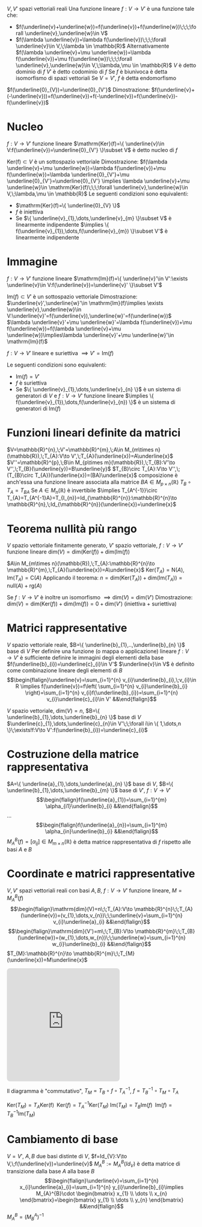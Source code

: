$V,V'$ spazi vettoriali reali
Una funzione lineare $f:V\to V'$ è una funzione tale che:
- $f(\underline{v}+\underline{w})=f(\underline{v})+f(\underline{w})\;\;\;\forall \underline{v},\underline{w}\in V$
- $f(\lambda \underline{v})=\lambda f(\underline{v})\;\;\;\forall \underline{v}\in V,\;\lambda \in \mathbb{R}$
Alternativamente $f(\lambda \underline{v}+\mu \underline{w})=\lambda f(\underline{v})+\mu f(\underline{w})\;\;\;\forall \underline{v},\underline{w}\in V,\;\lambda,\mu \in \mathbb{R}$
$V$ è detto dominio di $f$
$V'$ è detto codominio di $f$
Se $f$ è biunivoca è detta isomorfismo di spazi vettoriali
Se $V=V'$, $f$ è detta endomorfismo

$f(\underline{0}_{V})=\underline{0}_{V'}$
Dimostrazione: $f(\underline{v}+(-\underline{v}))=f(\underline{v})+f(-\underline{v})=f(\underline{v})-f(\underline{v})$

# Nucleo
$f:V\to V'$ funzione lineare
$\mathrm{Ker}(f)=\{ \underline{v}\in V:f(\underline{v})=\underline{0}_{V'} \}\subset V$ è detto nucleo di $f$

$\mathrm{Ker(f)}\subset V$ è un sottospazio vettoriale
Dimostrazione: $f(\lambda \underline{v}+\mu \underline{w})=\lambda f(\underline{v})+\mu f(\underline{w})=\lambda \underline{0}_{V'}+\mu \underline{0}_{V'}=\underline{0}_{V'} \implies \lambda \underline{v}+\mu \underline{w}\in \mathrm{Ker}(f)\;\;\;\forall \underline{v},\underline{w}\in V,\;\lambda,\mu \in \mathbb{R}$
Le seguenti condizioni sono equivalenti:
- $\mathrm{Ker}(f)=\{ \underline{0}_{V} \}$
- $f$ è iniettiva
- Se $\{ \underline{v}_{1},\dots,\underline{v}_{m} \}\subset V$ è linearmente indipendente $\implies \{ f(\underline{v}_{1}),\dots,f(\underline{v}_{m}) \}\subset V'$ è linearmente indipendente

# Immagine
$f:V\to V'$ funzione lineare
$\mathrm{Im}(f)=\{ \underline{v}'\in V':\exists \underline{v}\in V:f(\underline{v})=\underline{v}' \}\subset V'$

$\mathrm{Im}(f)\subset V'$ è un sottospazio vettoriale
Dimostrazione:
$\underline{v}',\underline{w}'\in \mathrm{Im}(f)\implies \exists \underline{v},\underline{w}\in V:\underline{v}'=f(\underline{v}),\underline{w}'=f(\underline{w})$
$\lambda \underline{v}'+\mu \underline{w}'=\lambda f(\underline{v})+\mu f(\underline{w})=f(\lambda \underline{v}+\mu \underline{w})\implies\lambda \underline{v}'+\mu \underline{w}'\in \mathrm{Im}(f)$

$f:V\to V'$ lineare e suriettiva $\implies V'=\mathrm{Im}(f)$

Le seguenti condizioni sono equivalenti:
- $\mathrm{Im}(f)=V'$
- $f$ è suriettiva
- Se $\{ \underline{v}_{1},\dots,\underline{v}_{n} \}$ è un sistema di generatori di $V$ e $f:V\to V'$ funzione lineare $\implies \{ f(\underline{v}_{1}),\dots,f(\underline{v}_{n}) \}$ è un sistema di generatori di $\mathrm{Im}(f)$

# Funzioni lineari definite da matrici
$V=\mathbb{R}^{n},\;V'=\mathbb{R}^{m},\;A\in M_{m\times n}(\mathbb{R}),\;T_{A}:V\to V',\;T_{A}(\underline{x})=A\underline{x}$
$V''=\mathbb{R}^{p},\;B\in M_{p\times m}(\mathbb{R}),\;T_{B}:V'\to V'',\;T_{B}(\underline{y})=B\underline{y}$
$T_{B}\circ T_{A}:V\to V'',\;(T_{B}\circ T_{A})(\underline{x})=(BA)\underline{x}$ composizione è anch'essa una funzione lineare associata alla matrice $BA\in M_{p\times n}(\mathbb{R})$
$T_{B}\circ T_{A}=T_{BA}$
Se $A\in M_{n}(\mathbb{R})$ è invertibile $\implies T_{A^{-1}}\circ T_{A}=T_{A^{-1}A}=T_{I_{n}}=Id_{\mathbb{R}^{n}}:\mathbb{R}^{n}\to \mathbb{R}^{n},\;Id_{\mathbb{R}^{n}}(\underline{x})=\underline{x}$

# Teorema nullità più rango
$V$ spazio vettoriale finitamente generato, $V'$ spazio vettoriale, $f:V\to V'$ funzione lineare
$\mathrm{dim}(V)=\mathrm{dim}(\mathrm{Ker}(f))+\mathrm{dim}(\mathrm{Im}(f))$

$A\in M_{m\times n}(\mathbb{R}),\;T_{A}:\mathbb{R}^{n}\to \mathbb{R}^{m},\;T_{A}(\underline{x})=A\underline{x}$
$\mathrm{Ker}(T_{A})=\mathrm{N}(A),\;\mathrm{Im}(T_{A})=\mathrm{C}(A)$
Applicando il teorema: $n=\mathrm{dim}(\mathrm{Ker}(T_{A}))+\mathrm{dim}(\mathrm{Im}(T_{A}))=\mathrm{null}(A)+\mathrm{rg}(A)$

Se $f:V\to V'$ è inoltre un isomorfismo $\implies \mathrm{dim}(V)=\mathrm{dim}(V')$
Dimostrazione: $\mathrm{dim}(V)=\mathrm{dim}(\mathrm{Ker}(f))+\mathrm{dim}(\mathrm{Im}(f))=0+\mathrm{dim}(V')$ (iniettiva + suriettiva)

# Matrici rappresentative
$V$ spazio vettoriale reale, $B=\{ \underline{b}_{1},..,\underline{b}_{n} \}$ base di $V$
Per definire una funzione (o mappa o applicazione) lineare $f:V\to V'$ è sufficiente definire le immagini degli elementi della base $f(\underline{b}_{i})=\underline{c}_{i}\in V'$
$\underline{v}\in V$ è definito come combinazione lineare degli elementi di $B$
$$\begin{flalign}\underline{v}=\sum_{i=1}^{n} v_{i}\underline{b}_{i},\;v_{i}\in R \implies f(\underline{v})=f\left( \sum_{i=1}^{n} v_{i}\underline{b}_{i} \right)=\sum_{i=1}^{n} v_{i}f(\underline{b}_{i})=\sum_{i=1}^{n} v_{i}\underline{c}_{i}\in V' &&\end{flalign}$$

$V$ spazio vettoriale, $\mathrm{dim}(V)=n$, $B=\{ \underline{b}_{1},\dots,\underline{b}_{n} \}$ base di $V$
$\underline{c}_{1},\dots,\underline{c}_{n}\in V'\;\;\forall i\in \{ 1,\dots,n \}\;\exists!f:V\to V':f(\underline{b}_{i})=\underline{c}_{i}$

# Costruzione della matrice rappresentativa
$A=\{ \underline{a}_{1},\dots,\underline{a}_{n} \}$ base di $V$, $B=\{ \underline{b}_{1},\dots,\underline{b}_{m} \}$ base di $V'$, $f:V\to V'$
$$\begin{flalign}f(\underline{a}_{1})=\sum_{i=1}^{m} \alpha_{i1}\underline{b}_{i} &&\end{flalign}$$
$\dots$
$$\begin{flalign}f(\underline{a}_{n})=\sum_{i=1}^{m} \alpha_{in}\underline{b}_{i} &&\end{flalign}$$
$M_{A}^{B}(f)=[\alpha_{ij}]\in M_{m\times n}(\mathbb{R})$ è detta matrice rappresentativa di $f$ rispetto alle basi $A$ e $B$

# Coordinate e matrici rappresentative
$V,V'$ spazi vettoriali reali con basi $A,B$, $f:V\to V'$ funzione lineare, $M=M_{A}^{B}(f)$
$$\begin{flalign}\mathrm{dim}(V)=n\;\;T_{A}:V\to \mathbb{R}^{n}\;\;T_{A}(\underline{v})=(v_{1},\dots,v_{n})\;\;\underline{v}=\sum_{i=1}^{n} v_{i}\underline{a}_{i} &&\end{flalign}$$
$$\begin{flalign}\mathrm{dim}(V')=m\;\;T_{B}:V\to \mathbb{R}^{m}\;\;T_{B}(\underline{w})=(w_{1},\dots,w_{n})\;\;\underline{w}=\sum_{i=1}^{n} w_{i}\underline{b}_{i} &&\end{flalign}$$
$T_{M}:\mathbb{R}^{n}\to \mathbb{R}^{m}\;\;T_{M}(\underline{x})=M\underline{x}$

<iframe class="quiver-embed" src="https://q.uiver.app/#q=WzAsNCxbMCwwLCJWIl0sWzIsMCwiViciXSxbMCwyLCJcXG1hdGhiYntSfV57bn0iXSxbMiwyLCJcXG1hdGhiYntSfV57bX0iXSxbMCwyLCJUX3tBfSJdLFswLDEsImYiLDJdLFsxLDMsIlRfe0J9IiwyXSxbMiwzLCJUX3tNfSJdXQ==&embed" width="300" height="300" style="border-radius: 8px; border: none;"></iframe>

Il diagramma è "commutativo", $T_{M}=T_{B}\circ f\circ T_{A}^{-1}$, $f=T_{B}^{-1}\circ T_{M}\circ T_{A}$

$\mathrm{Ker}(T_{M})=T_{A}\mathrm{Ker(f)}\;\;\mathrm{Ker}(f)=T_{A}^{-1}\mathrm{Ker}(T_{M})$
$\mathrm{Im}(T_{M})=T_{B}\mathrm{Im}(f)\;\;\mathrm{Im}(f)=T_{B}^{-1}\mathrm{Im}(T_{M})$
# Cambiamento di base
$V=V'$, $A,B$ due basi distinte di $V$, $f=Id_{V}:V\to V,\;f(\underline{v})=\underline{v}$
$M_{A}^{B}:=M_{A}^{B}(Id_{V})$ è detta matrice di transizione dalla base $A$ alla base $B$
$$\begin{flalign}\underline{v}=\sum_{i=1}^{n} x_{i}\underline{a}_{i}=\sum_{i=1}^{n} y_{i}\underline{b}_{i}\implies M_{A}^{B}\cdot \begin{bmatrix}
x_{1} \\
\dots \\
x_{n}
\end{bmatrix}=\begin{bmatrix}
y_{1} \\
\dots \\
y_{n}
\end{bmatrix} &&\end{flalign}$$
$M_{A}^{B}=(M_{B}^{A})^{-1}$
